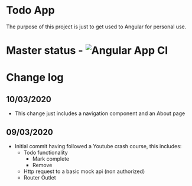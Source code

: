 # Todo App
The purpose of this project is just to get used to Angular for personal use.

# Master status - ![Angular App CI](https://github.com/HenryMigo/AngularApp/workflows/Angular%20App%20CI/badge.svg?branch=master)

# Change log

## 10/03/2020
- This change just includes a navigation component and an About page

## 09/03/2020
- Initial commit having followed a Youtube crash course, this includes:
    - Todo functionality
        - Mark complete
        - Remove
    - Http request to a basic mock api (non authorized)
    - Router Outlet
